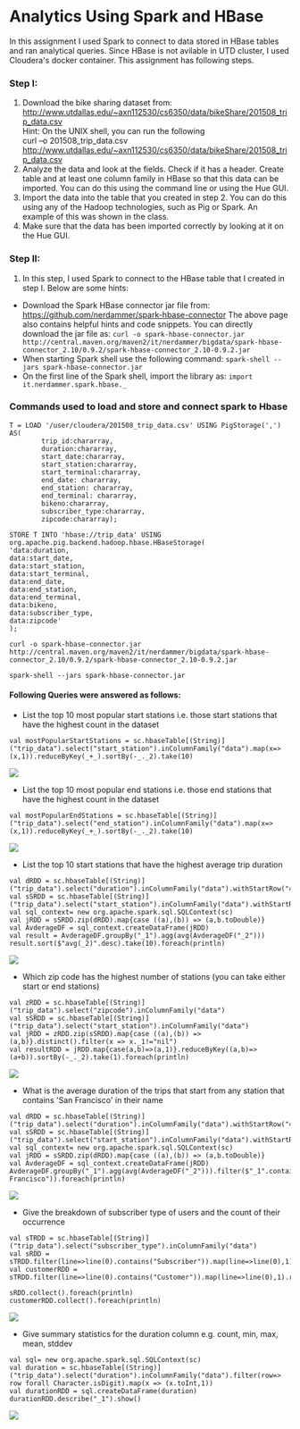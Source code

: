 # Analytics Using Spark and HBase

In this assignment I used Spark to connect to data stored in HBase tables and ran analytical queries. Since HBase is not avilable in UTD cluster, I used Cloudera's docker container. This assignment has following steps.

### Step I:
1. Download the bike sharing dataset from: http://www.utdallas.edu/~axn112530/cs6350/data/bikeShare/201508_trip_data.csv <br>
Hint: On the UNIX shell, you can run the following <br>
curl –o 201508_trip_data.csv http://www.utdallas.edu/~axn112530/cs6350/data/bikeShare/201508_trip_data.csv <br>
2. Analyze the data and look at the fields. Check if it has a header. Create table and at least one column family in HBase so that this data can be imported. You can do this using the command line or using the Hue GUI.<br>
3. Import the data into the table that you created in step 2. You can do this using any of the Hadoop technologies, such as Pig or Spark. An example of this was shown in the class.<br>
4. Make sure that the data has been imported correctly by looking at it on the Hue GUI.<br>

### Step II:
1. In this step, I used Spark to connect to the HBase table that I created in step I. Below are some hints:
* Download the Spark HBase connector jar file from: https://github.com/nerdammer/spark-hbase-connector The above page also contains helpful hints and code snippets. You can directly download the jar file as: 
`curl -o spark-hbase-connector.jar http://central.maven.org/maven2/it/nerdammer/bigdata/spark-hbase-connector_2.10/0.9.2/spark-hbase-connector_2.10-0.9.2.jar`
* When starting Spark shell use the following command: `spark-shell --jars spark-hbase-connector.jar`
* On the first line of the Spark shell, import the library as: `import it.nerdammer.spark.hbase._`


### Commands used to load and store and connect spark to Hbase
```
T = LOAD '/user/cloudera/201508_trip_data.csv' USING PigStorage(',') AS(
		trip_id:chararray,
		duration:chararray,
		start_date:chararray,
		start_station:chararray,
		start_terminal:chararray, 
		end_date: chararray,
		end_station: chararray,
		end_terminal: chararray,
		bikeno:chararray,
		subscriber_type:chararray,
		zipcode:chararray);

STORE T INTO 'hbase://trip_data' USING org.apache.pig.backend.hadoop.hbase.HBaseStorage(
'data:duration,
data:start_date,
data:start_station,
data:start_terminal, 
data:end_date,
data:end_station,
data:end_terminal,
data:bikeno,
data:subscriber_type,
data:zipcode'
);

curl -o spark-hbase-connector.jar http://central.maven.org/maven2/it/nerdammer/bigdata/spark-hbase-connector_2.10/0.9.2/spark-hbase-connector_2.10-0.9.2.jar 

spark-shell --jars spark-hbase-connector.jar
```

#### Following Queries were answered as follows:

* List the top 10 most popular start stations i.e. those start stations that have the highest count in the dataset
```
val mostPopularStartStations = sc.hbaseTable[(String)]("trip_data").select("start_station").inColumnFamily("data").map(x=>(x,1)).reduceByKey(_+_).sortBy(-_._2).take(10)
```
![](https://github.com/chanddu/Analytics-Using-Spark-and-HBase/blob/master/Output%20Screen%20Shots/q1.png)

* List the top 10 most popular end stations i.e. those end stations that have the highest count in the dataset
```
val mostPopularEndStations = sc.hbaseTable[(String)]("trip_data").select("end_station").inColumnFamily("data").map(x=>(x,1)).reduceByKey(_+_).sortBy(-_._2).take(10)
```
![](https://github.com/chanddu/Analytics-Using-Spark-and-HBase/blob/master/Output%20Screen%20Shots/q2.png)

* List the top 10 start stations that have the highest average trip duration
```
val dRDD = sc.hbaseTable[(String)]("trip_data").select("duration").inColumnFamily("data").withStartRow("432947").withStopRow("913461")
val sSRDD = sc.hbaseTable[(String)]("trip_data").select("start_station").inColumnFamily("data").withStartRow("432947").withStopRow("913461")
val sql_context= new org.apache.spark.sql.SQLContext(sc)
val jRDD = sSRDD.zip(dRDD).map{case ((a),(b)) => (a,b.toDouble)}
val AvderageDF = sql_context.createDataFrame(jRDD)
val result = AvderageDF.groupBy("_1").agg(avg(AvderageDF("_2")))
result.sort($"avg(_2)".desc).take(10).foreach(println)
```
![](https://github.com/chanddu/Analytics-Using-Spark-and-HBase/blob/master/Output%20Screen%20Shots/q3.png)

* Which zip code has the highest number of stations (you can take either start or end stations)
```
val zRDD = sc.hbaseTable[(String)]("trip_data").select("zipcode").inColumnFamily("data")
val sSRDD = sc.hbaseTable[(String)]("trip_data").select("start_station").inColumnFamily("data")
val jRDD = zRDD.zip(sSRDD).map{case ((a),(b)) => (a,b)}.distinct().filter(x => x._1!="nil")
val resultRDD = jRDD.map{case(a,b)=>(a,1)}.reduceByKey((a,b)=>(a+b)).sortBy(-_._2).take(1).foreach(println)
```
![](https://github.com/chanddu/Analytics-Using-Spark-and-HBase/blob/master/Output%20Screen%20Shots/q4.png)

* What is the average duration of the trips that start from any station that contains 'San Francisco' in their name
```
val dRDD = sc.hbaseTable[(String)]("trip_data").select("duration").inColumnFamily("data").withStartRow("432947").withStopRow("913461")
val sSRDD = sc.hbaseTable[(String)]("trip_data").select("start_station").inColumnFamily("data").withStartRow("432947").withStopRow("913461")
val sql_context= new org.apache.spark.sql.SQLContext(sc)
val jRDD = sSRDD.zip(dRDD).map{case ((a),(b)) => (a,b.toDouble)}
val AvderageDF = sql_context.createDataFrame(jRDD)
AvderageDF.groupBy("_1").agg(avg(AvderageDF("_2"))).filter($"_1".contains("San Francisco")).foreach(println)
```
![](https://github.com/chanddu/Analytics-Using-Spark-and-HBase/blob/master/Output%20Screen%20Shots/q5.png)

* Give the breakdown of subscriber type of users and the count of their occurrence
```
val sTRDD = sc.hbaseTable[(String)]("trip_data").select("subscriber_type").inColumnFamily("data")
val sRDD = sTRDD.filter(line=>line(0).contains("Subscriber")).map(line=>line(0),1).reduceByKey((a,b)=>a+b)
val customerRDD = sTRDD.filter(line=>line(0).contains("Customer")).map(line=>line(0),1).reduceByKey((a,b)=>a+b)

sRDD.collect().foreach(println)
customerRDD.collect().foreach(println)
```

![](https://github.com/chanddu/Analytics-Using-Spark-and-HBase/blob/master/Output%20Screen%20Shots/q6.png)

* Give summary statistics for the duration column e.g. count, min, max, mean, stddev
```
val sql= new org.apache.spark.sql.SQLContext(sc)
val duration = sc.hbaseTable[(String)]("trip_data").select("duration").inColumnFamily("data").filter(row=> row forall Character.isDigit).map(x => (x.toInt,1))
val durationRDD = sql.createDataFrame(duration)
durationRDD.describe("_1").show()
```

![](https://github.com/chanddu/Analytics-Using-Spark-and-HBase/blob/master/Output%20Screen%20Shots/q7.png)
